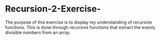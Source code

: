 # Recursion-2-Exercise-
The purpose of this exercise is to display my understanding of recursive functions. This is done through recursive functions that extract the evenly divisible numbers 
from an array. 
